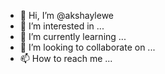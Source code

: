 - 👋 Hi, I’m @akshaylewe
- 👀 I’m interested in ...
- 🌱 I’m currently learning ...
- 💞️ I’m looking to collaborate on ...
- 📫 How to reach me ...

<!---
akshaylewe/akshaylewe is a ✨ special ✨ repository because its `README.md` (this file) appears on your GitHub profile.
You can click the Preview link to take a look at your changes.
--->
